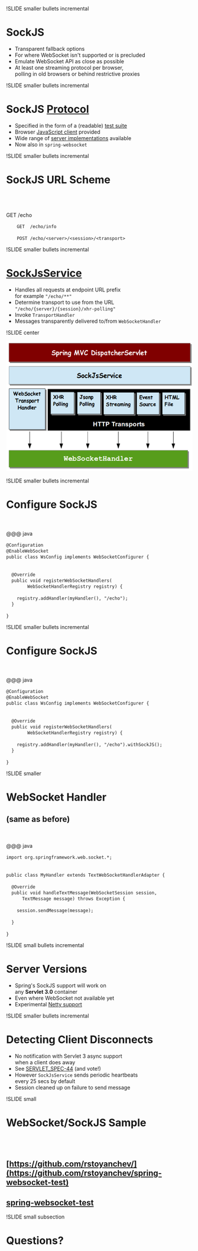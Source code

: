 
!SLIDE smaller bullets incremental
# SockJS

* Transparent fallback options
* For where WebSocket isn't supported or is precluded
* Emulate WebSocket API as close as possible
* At least one streaming protocol per browser,<br>polling in old browsers or behind restrictive proxies

!SLIDE smaller bullets incremental
# SockJS [Protocol](https://github.com/sockjs/sockjs-protocol)

* Specified in the form of a (readable) [test suite](http://sockjs.github.io/sockjs-protocol/sockjs-protocol-0.3.3.html)
* Browser [JavaScript client](https://github.com/sockjs/sockjs-client) provided
* Wide range of [server implementations](https://github.com/sockjs/sockjs-client) available
* Now also in `spring-websocket`

!SLIDE smaller bullets incremental
# SockJS URL Scheme
<br><br><br>
        GET  /echo

        GET  /echo/info

        POST /echo/<server>/<session>/<transport>


!SLIDE smaller bullets incremental
# [SockJsService](https://github.com/SpringSource/spring-framework/blob/master/spring-websocket/src/main/java/org/springframework/web/socket/sockjs/SockJsService.java)

* Handles all requests at endpoint URL prefix<br>for example `"/echo/**"`
* Determine transport to use from the URL<br>`"/echo/{server}/{session}/xhr-polling"`
* Invoke `TransportHandler`
* Messages transparently delivered to/from `WebSocketHandler`

!SLIDE center

![Diagram with SockJS Service](sockjs.png)

!SLIDE smaller bullets incremental
# Configure SockJS
<br><br>
    @@@ java

    @Configuration
    @EnableWebSocket
    public class WsConfig implements WebSocketConfigurer {


      @Override
      public void registerWebSocketHandlers(
            WebSocketHandlerRegistry registry) {

        registry.addHandler(myHandler(), "/echo");
      }

    }

!SLIDE smaller bullets incremental
# Configure SockJS
<br><br>
    @@@ java

    @Configuration
    @EnableWebSocket
    public class WsConfig implements WebSocketConfigurer {


      @Override
      public void registerWebSocketHandlers(
            WebSocketHandlerRegistry registry) {

        registry.addHandler(myHandler(), "/echo").withSockJS();
      }

    }

!SLIDE smaller
# WebSocket Handler
## (same as before)

<br><br>
    @@@ java

    import org.springframework.web.socket.*;


    public class MyHandler extends TextWebSocketHandlerAdapter {

      @Override
      public void handleTextMessage(WebSocketSession session,
          TextMessage message) throws Exception {

        session.sendMessage(message);

      }

    }

!SLIDE small bullets incremental
# Server Versions

* Spring's SockJS support will work on<br>any __Servlet 3.0__ container
* Even where WebSocket not available yet
* Experimental [Netty support](https://github.com/wilkinsona/spring-websocket-netty-test)

!SLIDE smaller bullets incremental
# Detecting Client Disconnects

* No notification with Servlet 3 async support<br>when a client does away
* See [SERVLET_SPEC-44](https://java.net/jira/b-rowse/SERVLET_SPEC-44) (and vote!)
* However `SockJsService` sends periodic heartbeats<br>every 25 secs by default
* Session cleaned up on failure to send message


!SLIDE small
# WebSocket/SockJS Sample
<br><br>
## [https://github.com/rstoyanchev/](https://github.com/rstoyanchev/spring-websocket-test)
## [spring-websocket-test](https://github.com/rstoyanchev/spring-websocket-test)

!SLIDE small subsection
# Questions?

